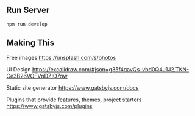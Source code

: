 

## Run Server

``` shell
npm run develop
```

## Making This

Free images
https://unsplash.com/s/photos

UI Design
https://excalidraw.com/#json=g35f4qavQs-vbd0Q4J1J2,TKN-Ce3B26VOFVnDZIO7qw

Static site generator
https://www.gatsbyjs.com/docs

Plugins that provide features, themes, project starters
https://www.gatsbyjs.com/plugins
